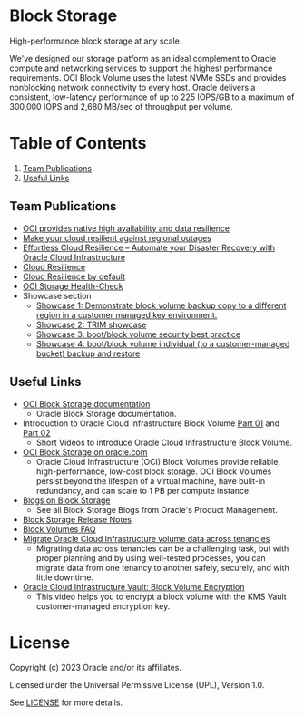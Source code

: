 # Block Storage

High-performance block storage at any scale.

We've designed our storage platform as an ideal complement to Oracle compute and networking services to support the highest performance requirements. OCI Block Volume uses the latest NVMe SSDs and provides nonblocking network connectivity to every host. Oracle delivers a consistent, low-latency performance of up to 225 IOPS/GB to a maximum of 300,000 IOPS and 2,680 MB/sec of throughput per volume.


# Table of Contents

1. [Team Publications](#team-publications)
2. [Useful Links](#useful-links)

## Team Publications

- [OCI provides native high availability and data resilience](asset/OCI.provides.native.high.availability.and.data.resilience)
- [Make your cloud resilient against regional outages](asset/Make.your.cloud.resilient.against.regional.outages)
- [Effortless Cloud Resilience – Automate your Disaster Recovery with Oracle Cloud Infrastructure](asset/Effortless.Cloud.Resilience)
- [Cloud Resilience](asset/Cloud.Resilience)
- [Cloud Resilience by default](asset/Cloud.Resilience.by.default)
- [OCI Storage Health-Check](asset/OCI.Storage.Health-Check)
- Showcase section
  - [Showcase 1: Demonstrate block volume backup copy to a different region in a customer managed key environment.](asset/Showcase.1)
  - [Showcase 2: TRIM showcase](asset/Showcase.2)
  - [Showcase 3: boot/block volume security best practice](asset/Showcase.3)
  - [Showcase 4: boot/block volume individual (to a customer-managed bucket) backup and restore](asset/Showcase.4)


## Useful Links

- [OCI Block Storage documentation](https://docs.oracle.com/en-us/iaas/Content/Block/home.htm)
  - Oracle Block Storage documentation.
- Introduction to Oracle Cloud Infrastructure Block Volume [Part 01](https://www.youtube.com/watch?v=rNrBxdDC8vc) and [Part 02](https://www.youtube.com/watch?v=ldZDySWv8sw)
  - Short Videos to introduce Oracle Cloud Infrastructure Block Volume.
- [OCI Block Storage on oracle.com](https://www.oracle.com/cloud/storage/block-volumes/)
  - Oracle Cloud Infrastructure (OCI) Block Volumes provide reliable, high-performance, low-cost block storage. OCI Block Volumes persist beyond the lifespan of a virtual machine, have built-in redundancy, and can scale to 1 PB per compute instance.
- [Blogs on Block Storage](https://blogs.oracle.com/authors/max-verun)
  - See all Block Storage Blogs from Oracle's Product Management.
- [Block Storage Release Notes](https://docs.oracle.com/en-us/iaas/releasenotes/services/blockvolume/)
- [Block Volumes FAQ](https://www.oracle.com/cloud/storage/block-volumes/faq)
- [Migrate Oracle Cloud Infrastructure volume data across tenancies](https://docs.oracle.com/en/solutions/migrate-data-across-tenancies)
  - Migrating data across tenancies can be a challenging task, but with proper planning and by using well-tested processes, you can migrate data from one tenancy to another safely, securely, and with little downtime.
- [Oracle Cloud Infrastructure Vault: Block Volume Encryption](https://www.youtube.com/watch?v=3GBPIx4hlRU)
  - This video helps you to encrypt a block volume with the KMS Vault customer-managed encryption key.




# License

Copyright (c) 2023 Oracle and/or its affiliates.

Licensed under the Universal Permissive License (UPL), Version 1.0.

See [LICENSE](https://github.com/oracle-devrel/technology-engineering/blob/main/LICENSE) for more details.
